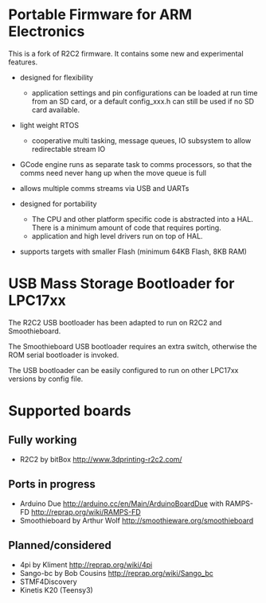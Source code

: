 Portable Firmware for ARM Electronics
=====================================

This is a fork of R2C2 firmware. It contains some new and experimental features.

* designed for flexibility
    * application settings and pin configurations can be loaded at run time from an SD card, or a default config_xxx.h can still be used if no SD card available.

* light weight RTOS
	* cooperative multi tasking, message queues, IO subsystem to allow redirectable stream IO

* GCode engine runs as separate task to comms processors, so that the comms need never hang up when the move queue is full

* allows multiple comms streams via USB and UARTs

* designed for portability
	* The CPU and other platform specific code is abstracted into a HAL. There is a minimum amount of code that requires porting.
	* application and high level drivers run on top of HAL.

* supports targets with smaller Flash (minimum 64KB Flash, 8KB RAM) 

USB Mass Storage Bootloader for LPC17xx
=======================================

The R2C2 USB bootloader has been adapted to run on R2C2 and Smoothieboard.

The Smoothieboard USB bootloader requires an extra switch, otherwise the ROM serial bootloader is invoked.  

The USB bootloader can be easily configured to run on other LPC17xx versions by config file.
 
Supported boards
================

Fully working
-------------

* R2C2 by bitBox http://www.3dprinting-r2c2.com/

Ports in progress
-----------------

* Arduino Due http://arduino.cc/en/Main/ArduinoBoardDue with RAMPS-FD http://reprap.org/wiki/RAMPS-FD
* Smoothieboard by Arthur Wolf http://smoothieware.org/smoothieboard

Planned/considered
----------------

* 4pi by Kliment http://reprap.org/wiki/4pi
* Sango-bc by Bob Cousins http://reprap.org/wiki/Sango_bc
* STMF4Discovery 
* Kinetis K20 (Teensy3)

 